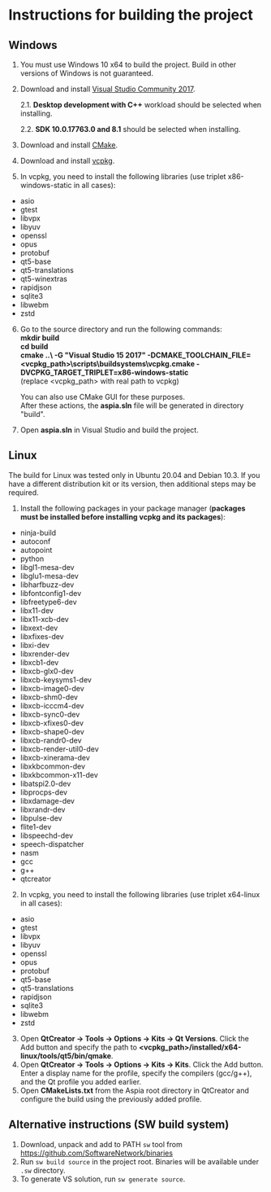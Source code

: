 Instructions for building the project
=====================================

Windows
-------
1. You must use Windows 10 x64 to build the project. Build in other versions of Windows is not guaranteed.
2. Download and install [Visual Studio Community 2017](https://www.visualstudio.com/downloads).

   2.1. **Desktop development with C++** workload should be selected when installing.

   2.2. **SDK 10.0.17763.0 and 8.1** should be selected when installing.

3. Download and install [CMake](https://cmake.org/download).
4. Download and install [vcpkg](https://github.com/dchapyshev/vcpkg).
5. In vcpkg, you need to install the following libraries (use triplet x86-windows-static in all cases):
* asio
* gtest
* libvpx
* libyuv
* openssl
* opus
* protobuf
* qt5-base
* qt5-translations
* qt5-winextras
* rapidjson
* sqlite3
* libwebm
* zstd
6. Go to the source directory and run the following commands:
   **<br/>mkdir build
   <br/>cd build
   <br/>cmake ..\ -G "Visual Studio 15 2017" -DCMAKE_TOOLCHAIN_FILE=<vcpkg_path>\scripts\buildsystems\vcpkg.cmake -DVCPKG_TARGET_TRIPLET=x86-windows-static**
   <br/>(replace <vcpkg_path> with real path to vcpkg)

   You can also use CMake GUI for these purposes.
   <br/>After these actions, the **aspia.sln** file will be generated in directory "build".
7. Open **aspia.sln** in Visual Studio and build the project.

Linux
-----
The build for Linux was tested only in Ubuntu 20.04 and Debian 10.3. If you have a different distribution kit or its version, then additional steps may be required.
1. Install the following packages in your package manager (**packages must be installed before installing vcpkg and its packages**):
* ninja-build
* autoconf
* autopoint
* python
* libgl1-mesa-dev
* libglu1-mesa-dev
* libharfbuzz-dev
* libfontconfig1-dev
* libfreetype6-dev
* libx11-dev
* libx11-xcb-dev
* libxext-dev
* libxfixes-dev
* libxi-dev
* libxrender-dev
* libxcb1-dev
* libxcb-glx0-dev
* libxcb-keysyms1-dev
* libxcb-image0-dev
* libxcb-shm0-dev
* libxcb-icccm4-dev
* libxcb-sync0-dev
* libxcb-xfixes0-dev
* libxcb-shape0-dev
* libxcb-randr0-dev
* libxcb-render-util0-dev
* libxcb-xinerama-dev
* libxkbcommon-dev
* libxkbcommon-x11-dev
* libatspi2.0-dev
* libprocps-dev
* libxdamage-dev
* libxrandr-dev
* libpulse-dev
* flite1-dev
* libspeechd-dev
* speech-dispatcher
* nasm
* gcc
* g++
* qtcreator
2. In vcpkg, you need to install the following libraries (use triplet x64-linux in all cases):
* asio
* gtest
* libvpx
* libyuv
* openssl
* opus
* protobuf
* qt5-base
* qt5-translations
* rapidjson
* sqlite3
* libwebm
* zstd
3. Open **QtCreator -> Tools -> Options -> Kits -> Qt Versions**. Click the Add button and specify the path to **<vcpkg_path>/installed/x64-linux/tools/qt5/bin/qmake**.
4. Open **QtCreator -> Tools -> Options -> Kits -> Kits**. Click the Add button. Enter a display name for the profile, specify the compilers (gcc/g++), and the Qt profile you added earlier.
5. Open **CMakeLists.txt** from the Aspia root directory in QtCreator and configure the build using the previously added profile.

Alternative instructions (SW build system)
------------------------------------------
1. Download, unpack and add to PATH `sw` tool from https://github.com/SoftwareNetwork/binaries
2. Run `sw build source` in the project root.
   Binaries will be available under `.sw` directory.
3. To generate VS solution, run `sw generate source`.
